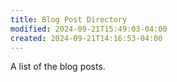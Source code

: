 ```yaml
---
title: Blog Post Directory
modified: 2024-09-21T15:49:03-04:00
created: 2024-09-21T14:16:53-04:00
---
```

A list of the blog posts.
